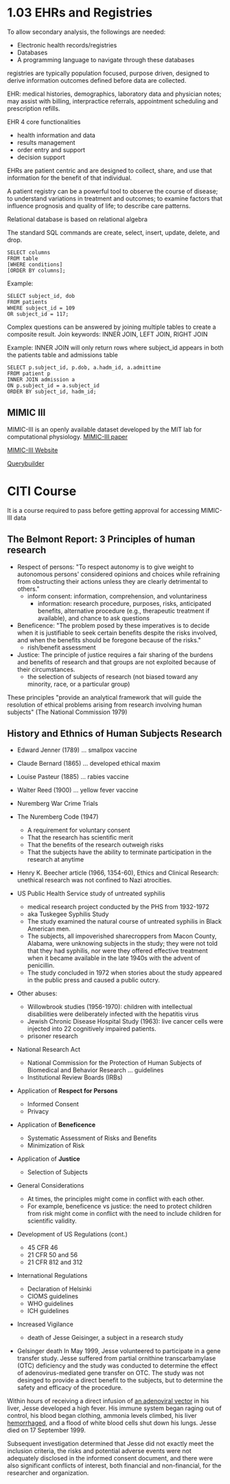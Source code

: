 # 1.03 EHRs and Registries

To allow secondary analysis, the followings are needed:
  * Electronic health records/registries
  * Databases
  * A programming language to navigate through these databases

registries are typically population focused, purpose driven, designed to derive information outcomes defined before data are collected.

EHR: medical histories, demographics, laboratory data and physician notes; may assist with billing, interpractice referrals, appointment scheduling and prescription refills.

EHR 4 core functionalities
  * health information and data
  * results management
  * order entry and support
  * decision support
  
EHRs are patient centric and are designed to collect, share, and use that information for the benefit of that individual.

A patient registry can be a powerful tool to observe the course of disease; to understand variations in treatment and outcomes; to examine factors that influence prognosis and quality of life; to describe care patterns.

Relational database is based on relational algebra

The standard SQL commands are create, select, insert, update, delete, and drop.


```
SELECT columns
FROM table
[WHERE conditions]
[ORDER BY columns];
```

Example:

```
SELECT subject_id, dob
FROM patients
WHERE subject_id = 109
OR subject_id = 117;
```

Complex questions can be answered by joining multiple tables to create a composite result.
Join keywords: INNER JOIN, LEFT JOIN, RIGHT JOIN

Example: INNER JOIN will only return rows where subject_id appears in both the patients table and admissions table

```
SELECT p.subject_id, p.dob, a.hadm_id, a.admittime
FROM patient p
INNER JOIN admission a
ON p.subject_id = a.subject_id
ORDER BY subject_id, hadm_id;
```


## MIMIC III
MIMIC-III is an openly available dataset developed by the MIT lab for computational physiology.
[MIMIC-III paper](http://www.nature.com/articles/sdata201635)

[MIMIC-III Website](http://mimic.physionet.org/mimictables/admissions/)

[Querybuilder](http://mimic.physionet.org/gettingstarted/querybuilder)


# CITI Course

It is a course required to pass before getting approval for accessing MIMIC-III data

## The Belmont Report: 3 Principles of human research

 * Respect of persons: "To respect autonomy is to give weight to autonomous persons' considered opinions and choices while refraining from obstructing their actions unless they are clearly detrimental to others."
   * inform consent: information, comprehension, and voluntariness 
     * information: research procedure, purposes, risks, anticipated benefits, alternative procedure (e.g., therapeutic treatment if available), and chance to ask questions
 * Beneficence: "The problem posed by these imperatives is to decide when it is justifiable to seek certain benefits despite the risks involved, and when the benefits should be foregone because of the risks."
   * rish/benefit assessment
 * Justice: The principle of justice requires a fair sharing of the burdens and benefits of research and that groups are not exploited because of their circumstances.
   * the selection of subjects of research (not biased toward any minority, race, or a particular group)

These principles "provide an analytical framework that will guide the resolution of ethical problems arising from research involving human subjects" (The National Commission 1979)

## History and Ethnics of Human Subjects Research
  * Edward Jenner (1789) ... smallpox vaccine
  * Claude Bernard (1865) ... developed ethical maxim
  * Louise Pasteur (1885) ... rabies vaccine
  * Walter Reed (1900) ... yellow fever vaccine
  * Nuremberg War Crime Trials
  * The Nuremberg Code (1947)
    * A requirement for voluntary consent
    * That the research has scientific merit
    * That the benefits of the research outweigh risks
    * That the subjects have the ability to terminate participation in the research at anytime
  * Henry K. Beecher article (1966, 1354-60), Ethics and Clinical Research: unethical research was not confined to Nazi atrocities.
  * US Public Health Service study of untreated syphilis
    * medical research project conducted by the PHS from 1932-1972
    * aka Tuskegee Syphilis Study
    * The study examined the natural course of untreated syphilis in Black American men.
    * The subjects, all impoverished sharecroppers from Macon County, Alabama, were unknowing subjects in the study; they were not told that they had syphilis, nor were they offered effective treatment when it became available in the late 1940s with the advent of penicillin.
    * The study concluded in 1972 when stories about the study appeared in the public press and caused a public outcry.
  * Other abuses: 
    * Willowbrook studies (1956-1970): children with intellectual disabilities were deliberately infected with the hepatitis virus
    * Jewish Chronic Disease Hospital Study (1963): live cancer cells were injected into 22 cognitively impaired patients.
    * prisoner research
  * National Research Act
    * National Commission for the Protection of Human Subjects of Biomedical and Behavior Research ... guidelines
    * Institutional Review Boards (IRBs)
  
  * Application of **Respect for Persons**
    * Informed Consent
    * Privacy
    
  * Application of **Beneficence**
    * Systematic Assessment of Risks and Benefits
    * Minimization of Risk
  
  * Application of **Justice**
    * Selection of Subjects
  
  * General Considerations
    * At times, the principles might come in conflict with each other. 
    * For example, beneficence vs justice: the need to protect children from risk might come in conflict with the need to include children for scientific validity.
    
  * Development of US Regulations (cont.)
    * 45 CFR 46
    * 21 CFR 50 and 56
    * 21 CFR 812 and 312
  
  * International Regulations
    * Declaration of Helsinki
    * CIOMS guidelines
    * WHO guidelines
    * ICH guidelines
    
  * Increased Vigilance
    * death of Jesse Geisinger, a subject in a research study
    
  * Gelsinger death
In May 1999, Jesse volunteered to participate in a gene transfer study.
Jesse suffered from partial ornithine transcarbamylase (OTC) deficiency and the study was conducted to determine the effect of adenovirus-mediated gene transfer on OTC.
The study was not desinged to provide a direct benefit to the subjects, but to determine the safety and efficacy of the procedure.

Within hours of receiving a direct infusion of [an adenoviral vector](https://en.wikipedia.org/wiki/Viral_vector) in his liver, Jesse developed a high fever.
His immune system began raging out of control, his blood began clothing, ammonia levels climbed, his liver [hemorrhaged](https://www.healthline.com/health/bleeding), and a flood of white blood cells shut down his lungs. Jesse died on 17 September 1999.

Subsequent investigation determined that Jesse did not exactly meet the inclusion criteria, the risks and potential adverse events were not adequately disclosed in the informed consent document, and there were also significant conflicts of interest, both financial and non-financial, for the researcher and organization.
